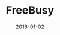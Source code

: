 ---
layout: site
title: "FreeBusy"
date: 2018-01-02
categories: [community]
version: 1.6.5
major: 1
minor: 6
patch: 5
slug: freebusy
link: https://freebusy.io/
permalink: /sites/:slug
---